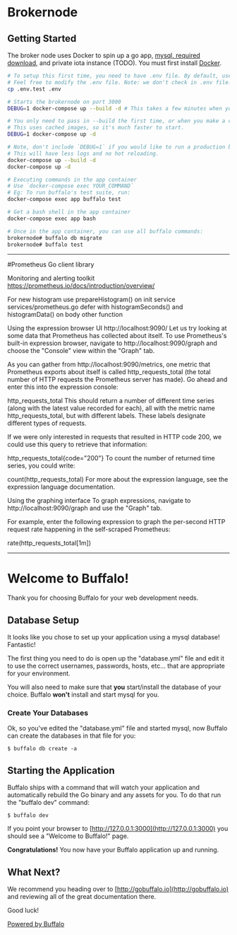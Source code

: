 # Brokernode

## Getting Started

The broker node uses Docker to spin up a go app, [mysql, required download](https://dev.mysql.com/downloads/file/?id=479845), and private iota instance (TODO). You must first install [Docker](https://www.docker.com/community-edition).

```bash
# To setup this first time, you need to have .env file. By default, use .env.test for unit test.
# Feel free to modify the .env file. Note: we don't check in .env file.
cp .env.test .env

# Starts the brokernode on port 3000
DEBUG=1 docker-compose up --build -d # This takes a few minutes when you first run it.

# You only need to pass in --build the first time, or when you make a change to the container
# This uses cached images, so it's much faster to start.
DEBUG=1 docker-compose up -d

# Note, don't include `DEBUG=1` if you would like to run a production build.
# This will have less logs and no hot reloading.
docker-compose up --build -d
docker-compose up -d

# Executing commands in the app container
# Use `docker-compose exec YOUR_COMMAND`
# Eg: To run buffalo's test suite, run:
docker-compose exec app buffalo test

# Get a bash shell in the app container
docker-compose exec app bash

# Once in the app container, you can use all buffalo commands:
brokernode# buffalo db migrate
brokernode# buffalo test
```

---
#Prometheus Go client library

Monitoring and alerting toolkit
https://prometheus.io/docs/introduction/overview/

For new histogram use prepareHistogram() on init service services/prometheus.go
defer with histogramSeconds() and histogramData() on body other function

Using the expression browser UI http://localhost:9090/
Let us try looking at some data that Prometheus has collected about itself. To use Prometheus's built-in expression browser, navigate to http://localhost:9090/graph and choose the "Console" view within the "Graph" tab.

As you can gather from http://localhost:9090/metrics, one metric that Prometheus exports about itself is called http_requests_total (the total number of HTTP requests the Prometheus server has made). Go ahead and enter this into the expression console:

http_requests_total
This should return a number of different time series (along with the latest value recorded for each), all with the metric name http_requests_total, but with different labels. These labels designate different types of requests.

If we were only interested in requests that resulted in HTTP code 200, we could use this query to retrieve that information:

http_requests_total{code="200"}
To count the number of returned time series, you could write:

count(http_requests_total)
For more about the expression language, see the expression language documentation.

Using the graphing interface
To graph expressions, navigate to http://localhost:9090/graph and use the "Graph" tab.

For example, enter the following expression to graph the per-second HTTP request rate happening in the self-scraped Prometheus:

rate(http_requests_total[1m])

---

# Welcome to Buffalo!

Thank you for choosing Buffalo for your web development needs.

## Database Setup

It looks like you chose to set up your application using a mysql database! Fantastic!

The first thing you need to do is open up the "database.yml" file and edit it to use the correct usernames, passwords, hosts, etc... that are appropriate for your environment.

You will also need to make sure that **you** start/install the database of your choice. Buffalo **won't** install and start mysql for you.

### Create Your Databases

Ok, so you've edited the "database.yml" file and started mysql, now Buffalo can create the databases in that file for you:

    $ buffalo db create -a

## Starting the Application

Buffalo ships with a command that will watch your application and automatically rebuild the Go binary and any assets for you. To do that run the "buffalo dev" command:

    $ buffalo dev

If you point your browser to [http://127.0.0.1:3000](http://127.0.0.1:3000) you should see a "Welcome to Buffalo!" page.

**Congratulations!** You now have your Buffalo application up and running.

## What Next?

We recommend you heading over to [http://gobuffalo.io](http://gobuffalo.io) and reviewing all of the great documentation there.

Good luck!

[Powered by Buffalo](http://gobuffalo.io)

